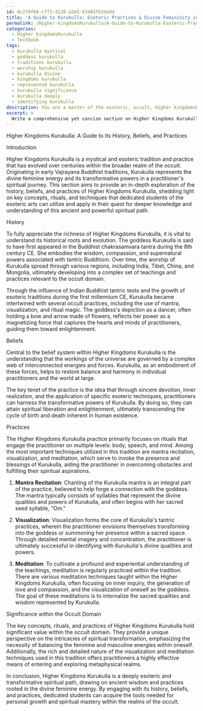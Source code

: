 ```yaml
---
id: 8c2f9f68-c7f2-4128-a2e5-63403fb3dedd
title: 'A Guide to Kurukulla: Esoteric Practices & Divine Femininity in Tibetan Buddhism'
permalink: /Higher-kingdomsKurukulla/A-Guide-to-Kurukulla-Esoteric-Practices-Divine-Femininity-in-Tibetan-Buddhism/
categories:
  - Higher kingdomsKurukulla
  - Textbook
tags:
  - kurukulla mystical
  - goddess kurukulla
  - traditions kurukulla
  - worship kurukulla
  - kurukulla divine
  - kingdoms kurukulla
  - represented kurukulla
  - kurukulla significance
  - kurukulla deeply
  - identifying kurukulla
description: You are a master of the esoteric, occult, Higher kingdomsKurukulla and education, you have written many textbooks on the subject in ways that provide students with rich and deep understanding of the subject. You are being asked to write textbook-like sections on a topic and you do it with full context, explainability, and reliability in accuracy to the true facts of the topic at hand, in a textbook style that a student would easily be able to learn from, in a rich, engaging, and contextual way. Always include relevant context (such as formulas and history), related concepts, and in a way that someone can gain deep insights from.
excerpt: > 
  Write a comprehensive yet concise section on Higher Kingdoms Kurukulla, focusing on its history, beliefs, practices, and significance within the occult domain. Include key concepts, rituals, and techniques that a dedicated student of the esoteric arts could learn from and apply in their journey towards deeper knowledge and understanding of Kurukulla. Ensure that the content is both informative and engaging for those devoted to the exploration of metaphysical realms.
---
```

Higher Kingdoms Kurukulla: A Guide to Its History, Beliefs, and Practices

Introduction

Higher Kingdoms Kurukulla is a mystical and esoteric tradition and practice that has evolved over centuries within the broader realm of the occult. Originating in early Vajrayana Buddhist traditions, Kurukulla represents the divine feminine energy and its transformative powers in a practitioner's spiritual journey. This section aims to provide an in-depth exploration of the history, beliefs, and practices of Higher Kingdoms Kurukulla, shedding light on key concepts, rituals, and techniques that dedicated students of the esoteric arts can utilize and apply in their quest for deeper knowledge and understanding of this ancient and powerful spiritual path.

History

To fully appreciate the richness of Higher Kingdoms Kurukulla, it is vital to understand its historical roots and evolution. The goddess Kurukulla is said to have first appeared in the Buddhist chakrasamvara tantra during the 8th century CE. She embodies the wisdom, compassion, and supernatural powers associated with tantric Buddhism. Over time, the worship of Kurukulla spread through various regions, including India, Tibet, China, and Mongolia, ultimately developing into a complex set of teachings and practices relevant to the occult domain.

Through the influence of Indian Buddhist tantric texts and the growth of esoteric traditions during the first millennium CE, Kurukulla became intertwined with several occult practices, including the use of mantra, visualization, and ritual magic. The goddess's depiction as a dancer, often holding a bow and arrow made of flowers, reflects her power as a magnetizing force that captures the hearts and minds of practitioners, guiding them toward enlightenment.

Beliefs

Central to the belief system within Higher Kingdoms Kurukulla is the understanding that the workings of the universe are governed by a complex web of interconnected energies and forces. Kurukulla, as an embodiment of these forces, helps to restore balance and harmony in individual practitioners and the world at large.

The key tenet of the practice is the idea that through sincere devotion, inner realization, and the application of specific esoteric techniques, practitioners can harness the transformative powers of Kurukulla. By doing so, they can attain spiritual liberation and enlightenment, ultimately transcending the cycle of birth and death inherent in human existence.

Practices

The Higher Kingdoms Kurukulla practice primarily focuses on rituals that engage the practitioner on multiple levels: body, speech, and mind. Among the most important techniques utilized in this tradition are mantra recitation, visualization, and meditation, which serve to invoke the presence and blessings of Kurukulla, aiding the practitioner in overcoming obstacles and fulfilling their spiritual aspirations.

1. **Mantra Recitation**: Chanting of the Kurukulla mantra is an integral part of the practice, believed to help forge a connection with the goddess. The mantra typically consists of syllables that represent the divine qualities and powers of Kurukulla, and often begins with her sacred seed syllable, "Om."

2. **Visualization**: Visualization forms the core of Kurukulla's tantric practices, wherein the practitioner envisions themselves transforming into the goddess or summoning her presence within a sacred space. Through detailed mental imagery and concentration, the practitioner is ultimately successful in identifying with Kurukulla's divine qualities and powers.

3. **Meditation**: To cultivate a profound and experiential understanding of the teachings, meditation is regularly practiced within the tradition. There are various meditation techniques taught within the Higher Kingdoms Kurukulla, often focusing on inner inquiry, the generation of love and compassion, and the visualization of oneself as the goddess. The goal of these meditations is to internalize the sacred qualities and wisdom represented by Kurukulla.

Significance within the Occult Domain

The key concepts, rituals, and practices of Higher Kingdoms Kurukulla hold significant value within the occult domain. They provide a unique perspective on the intricacies of spiritual transformation, emphasizing the necessity of balancing the feminine and masculine energies within oneself. Additionally, the rich and detailed nature of the visualization and meditation techniques used in this tradition offers practitioners a highly effective means of entering and exploring metaphysical realms.

In conclusion, Higher Kingdoms Kurukulla is a deeply esoteric and transformative spiritual path, drawing on ancient wisdom and practices rooted in the divine feminine energy. By engaging with its history, beliefs, and practices, dedicated students can acquire the tools needed for personal growth and spiritual mastery within the realms of the occult.
